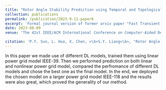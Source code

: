 ```yaml
---
title: "Rotor Angle Stability Prediction using Temporal and Topological Embedding Deep Neural Network Based on Grid-Informed Adjacency Matrix"
collection: publications
permalink: /publication/2023-9-11-paper6
excerpt: 'Formal journal version of former arxiv paper "Fast Transient Stability Prediction Using Grid-informed Temporal and Topological Embedding Deep Neural Network"'
date: 2023-08-09
venue: 'The 42st IEEE/ACM International Conference on Computer-Aided Design (ICCAD)'

citation: 'P.Y. Sun, L. Huo, X. Chen, <\b>S.Y. Liang<\b>, "Rotor Angle Stability Prediction using Temporal and Topological Embedding Deep Neural Network Based on Grid-Informed Adjacency Matrix." Journal of Modern Power Systems and Clean Energy (2023).'
---
```



In this paper we made use of different DL models, trained them using linear power grid model IEEE-39. Then we performed prediction on both linear and nonlinear power grid model, compared the perfromance of different DL models and chose the best one as the final model. In the end, we deployed the chosen model on a larger power grid model IEEE-118 and the results were also great, which proved the generality of our method.
